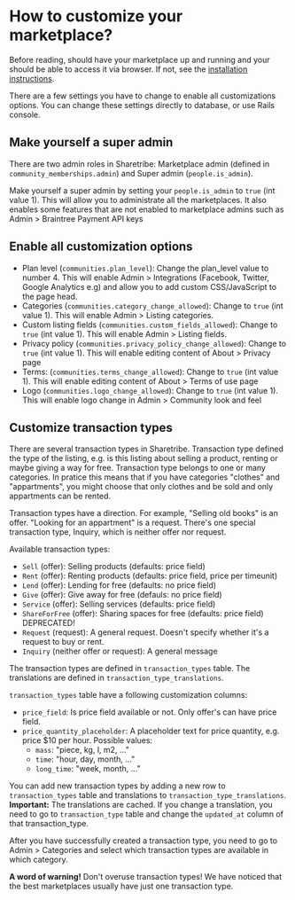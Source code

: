 # How to customize your marketplace?

Before reading, should have your marketplace up and running and your should be able to access it via browser. If not, see the [installation instructions](../README.md).

There are a few settings you have to change to enable all customizations options. You can change these settings directly to database, or use Rails console.

## Make yourself a super admin

There are two admin roles in Sharetribe: Marketplace admin (defined in `community_memberships.admin`) and Super admin (`people.is_admin`).

Make yourself a super admin by setting your `people.is_admin` to `true` (int value 1). This will allow you to administrate all the marketplaces. It also enables some features that are not enabled to marketplace admins such as Admin > Braintree Payment API keys

## Enable all customization options

* Plan level (`communities.plan_level`): Change the plan\_level value to number 4. This will enable Admin > Integrations (Facebook, Twitter, Google Analytics e.g) and allow you to add custom CSS/JavaScript to the page head.
* Categories (`communities.category_change_allowed`): Change to `true` (int value 1). This will enable Admin > Listing categories.
* Custom listing fields (`communities.custom_fields_allowed`): Change to `true` (int value 1). This will enable Admin > Listing fields.
* Privacy policy (`communities.privacy_policy_change_allowed`): Change to `true` (int value 1). This will enable editing content of About > Privacy page
* Terms: (`communities.terms_change_allowed`): Change to `true` (int value 1). This will enable editing content of About > Terms of use page
* Logo (`communities.logo_change_allowed`): Change to `true` (int value 1). This will enable logo change in Admin > Community look and feel

## Customize transaction types

There are several transaction types in Sharetribe. Transaction type defined the type of the listing, e.g. is this listing about selling a product, renting or maybe giving a way for free. Transaction type belongs to one or many categories. In pratice this means that if you have categories "clothes" and "appartments", you might choose that only clothes and be sold and only appartments can be rented.

Transaction types have a direction. For example, "Selling old books" is an offer. "Looking for an appartment" is a request. There's one special transaction type, Inquiry, which is neither offer nor request.

Available transaction types:

* `Sell` (offer): Selling products (defaults: price field)
* `Rent` (offer): Renting products (defaults: price field, price per timeunit)
* `Lend` (offer): Lending for free (defaults: no price field)
* `Give` (offer): Give away for free (defauls: no price field)
* `Service` (offer): Selling services (defaults: price field)
* `ShareForFree` (offer): Sharing spaces for free (defaults: price field) DEPRECATED!
* `Request` (request): A general request. Doesn't specify whether it's a request to buy or rent.
* `Inquiry` (neither offer or request): A general message

The transaction types are defined in `transaction_types` table. The translations are defined in `transaction_type_translations`. 

`transaction_types` table have a following customization columns:

* `price_field`: Is price field available or not. Only offer's can have price field.
* `price_quantity_placeholder`: A placeholder text for price quantity, e.g. price $10 per hour. Possible values: 
  * `mass`: "piece, kg, l, m2, ..."
  * `time`: "hour, day, month, ..."
  * `long_time`: "week, month, ..."

You can add new transaction types by adding a new row to `transaction_types` table and translations to `transaction_type_translations`. **Important:** The translations are cached. If you change a translation, you need to go to `transaction_type` table and change the `updated_at` column of that transaction_type.

After you have successfully created a transaction type, you need to go to Admin > Categories and select which transaction types are available in which category.

**A word of warning!** Don't overuse transaction types! We have noticed that the best marketplaces usually have just one transaction type.
